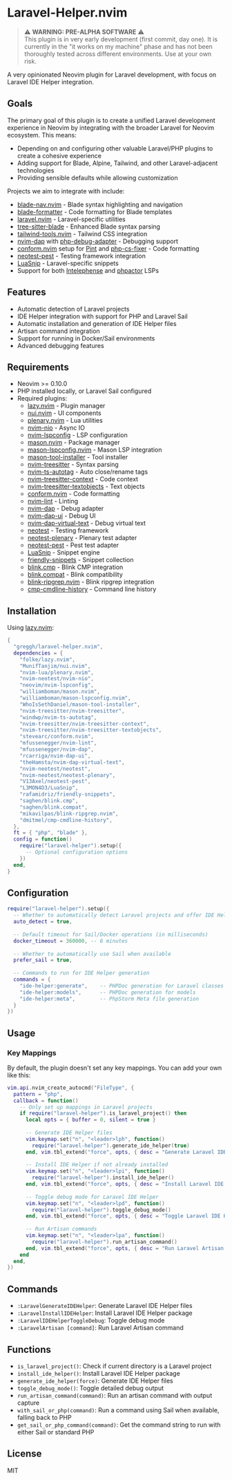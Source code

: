 # Laravel-Helper.nvim

> ⚠️ **WARNING: PRE-ALPHA SOFTWARE** ⚠️  
> This plugin is in very early development (first commit, day one). It is currently in the "it works on my machine" phase and has not been thoroughly tested across different environments. Use at your own risk.

A very opinionated Neovim plugin for Laravel development, with focus on Laravel IDE Helper integration.

## Goals

The primary goal of this plugin is to create a unified Laravel development experience in Neovim by integrating with the broader Laravel for Neovim ecosystem. This means:

- Depending on and configuring other valuable Laravel/PHP plugins to create a cohesive experience
- Adding support for Blade, Alpine, Tailwind, and other Laravel-adjacent technologies
- Providing sensible defaults while allowing customization

Projects we aim to integrate with include:
- [blade-nav.nvim](https://github.com/Dkendal/blade-nav.nvim) - Blade syntax highlighting and navigation
- [blade-formatter](https://github.com/shufo/blade-formatter) - Code formatting for Blade templates
- [laravel.nvim](https://github.com/adalessa/laravel.nvim) - Laravel-specific utilities
- [tree-sitter-blade](https://github.com/EmranMR/tree-sitter-blade) - Enhanced Blade syntax parsing
- [tailwind-tools.nvim](https://github.com/jcha0713/tailwind-tools.nvim) - Tailwind CSS integration
- [nvim-dap](https://github.com/mfussenegger/nvim-dap) with [php-debug-adapter](https://github.com/xdebug/vscode-php-debug) - Debugging support
- [conform.nvim](https://github.com/stevearc/conform.nvim) setup for [Pint](https://github.com/laravel/pint) and [php-cs-fixer](https://github.com/PHP-CS-Fixer/PHP-CS-Fixer) - Code formatting
- [neotest-pest](https://github.com/V13Axel/neotest-pest) - Testing framework integration
- [LuaSnip](https://github.com/L3MON4D3/LuaSnip) - Laravel-specific snippets
- Support for both [Intelephense](https://github.com/bmewburn/intelephense-docs) and [phpactor](https://github.com/phpactor/phpactor) LSPs

## Features

- Automatic detection of Laravel projects
- IDE Helper integration with support for PHP and Laravel Sail
- Automatic installation and generation of IDE Helper files
- Artisan command integration
- Support for running in Docker/Sail environments
- Advanced debugging features

## Requirements

- Neovim >= 0.10.0
- PHP installed locally, or Laravel Sail configured
- Required plugins:
  - [lazy.nvim](https://github.com/folke/lazy.nvim) - Plugin manager
  - [nui.nvim](https://github.com/MunifTanjim/nui.nvim) - UI components
  - [plenary.nvim](https://github.com/nvim-lua/plenary.nvim) - Lua utilities
  - [nvim-nio](https://github.com/nvim-neotest/nvim-nio) - Async IO
  - [nvim-lspconfig](https://github.com/neovim/nvim-lspconfig) - LSP configuration
  - [mason.nvim](https://github.com/williamboman/mason.nvim) - Package manager
  - [mason-lspconfig.nvim](https://github.com/williamboman/mason-lspconfig.nvim) - Mason LSP integration
  - [mason-tool-installer](https://github.com/WhoIsSethDaniel/mason-tool-installer) - Tool installer
  - [nvim-treesitter](https://github.com/nvim-treesitter/nvim-treesitter) - Syntax parsing
  - [nvim-ts-autotag](https://github.com/windwp/nvim-ts-autotag) - Auto close/rename tags
  - [nvim-treesitter-context](https://github.com/nvim-treesitter/nvim-treesitter-context) - Code context
  - [nvim-treesitter-textobjects](https://github.com/nvim-treesitter/nvim-treesitter-textobjects) - Text objects
  - [conform.nvim](https://github.com/stevearc/conform.nvim) - Code formatting
  - [nvim-lint](https://github.com/mfussenegger/nvim-lint) - Linting
  - [nvim-dap](https://github.com/mfussenegger/nvim-dap) - Debug adapter
  - [nvim-dap-ui](https://github.com/rcarriga/nvim-dap-ui) - Debug UI
  - [nvim-dap-virtual-text](https://github.com/theHamsta/nvim-dap-virtual-text) - Debug virtual text
  - [neotest](https://github.com/nvim-neotest/neotest) - Testing framework
  - [neotest-plenary](https://github.com/nvim-neotest/neotest-plenary) - Plenary test adapter
  - [neotest-pest](https://github.com/V13Axel/neotest-pest) - Pest test adapter
  - [LuaSnip](https://github.com/L3MON4D3/LuaSnip) - Snippet engine
  - [friendly-snippets](https://github.com/rafamidriz/friendly-snippets) - Snippet collection
  - [blink.cmp](https://github.com/saghen/blink.cmp) - Blink CMP integration
  - [blink.compat](https://github.com/saghen/blink.compat) - Blink compatibility
  - [blink-ripgrep.nvim](https://github.com/mikavilpas/blink-ripgrep.nvim) - Blink ripgrep integration
  - [cmp-cmdline-history](https://github.com/dmitmel/cmp-cmdline-history) - Command line history

## Installation

Using [lazy.nvim](https://github.com/folke/lazy.nvim):

```lua
{
  "greggh/laravel-helper.nvim",
  dependencies = {
    "folke/lazy.nvim",
    "MunifTanjim/nui.nvim",
    "nvim-lua/plenary.nvim",
    "nvim-neotest/nvim-nio",
    "neovim/nvim-lspconfig",
    "williamboman/mason.nvim",
    "williamboman/mason-lspconfig.nvim",
    "WhoIsSethDaniel/mason-tool-installer",
    "nvim-treesitter/nvim-treesitter",
    "windwp/nvim-ts-autotag",
    "nvim-treesitter/nvim-treesitter-context",
    "nvim-treesitter/nvim-treesitter-textobjects",
    "stevearc/conform.nvim",
    "mfussenegger/nvim-lint",
    "mfussenegger/nvim-dap",
    "rcarriga/nvim-dap-ui",
    "theHamsta/nvim-dap-virtual-text",
    "nvim-neotest/neotest",
    "nvim-neotest/neotest-plenary",
    "V13Axel/neotest-pest",
    "L3MON4D3/LuaSnip",
    "rafamidriz/friendly-snippets",
    "saghen/blink.cmp",
    "saghen/blink.compat",
    "mikavilpas/blink-ripgrep.nvim",
    "dmitmel/cmp-cmdline-history",
  },
  ft = { "php", "blade" },
  config = function()
    require("laravel-helper").setup({
      -- Optional configuration options
    })
  end,
}
```

## Configuration

```lua
require("laravel-helper").setup({
  -- Whether to automatically detect Laravel projects and offer IDE Helper generation
  auto_detect = true,
  
  -- Default timeout for Sail/Docker operations (in milliseconds)
  docker_timeout = 360000, -- 6 minutes
  
  -- Whether to automatically use Sail when available
  prefer_sail = true,
  
  -- Commands to run for IDE Helper generation
  commands = {
    "ide-helper:generate",    -- PHPDoc generation for Laravel classes
    "ide-helper:models",      -- PHPDoc generation for models
    "ide-helper:meta",        -- PhpStorm Meta file generation
  }
})
```

## Usage

### Key Mappings

By default, the plugin doesn't set any key mappings. You can add your own like this:

```lua
vim.api.nvim_create_autocmd("FileType", {
  pattern = "php",
  callback = function()
    -- Only set up mappings in Laravel projects
    if require("laravel-helper").is_laravel_project() then
      local opts = { buffer = 0, silent = true }
      
      -- Generate IDE Helper files
      vim.keymap.set("n", "<leader>lph", function()
        require("laravel-helper").generate_ide_helper(true)
      end, vim.tbl_extend("force", opts, { desc = "Generate Laravel IDE Helper files" }))
      
      -- Install IDE Helper if not already installed
      vim.keymap.set("n", "<leader>lpi", function()
        require("laravel-helper").install_ide_helper()
      end, vim.tbl_extend("force", opts, { desc = "Install Laravel IDE Helper" }))
      
      -- Toggle debug mode for Laravel IDE Helper
      vim.keymap.set("n", "<leader>lpd", function()
        require("laravel-helper").toggle_debug_mode()
      end, vim.tbl_extend("force", opts, { desc = "Toggle Laravel IDE Helper debug mode" }))
      
      -- Run Artisan commands
      vim.keymap.set("n", "<leader>lpa", function()
        require("laravel-helper").run_artisan_command()
      end, vim.tbl_extend("force", opts, { desc = "Run Laravel Artisan command" }))
    end
  end,
})
```

## Commands

- `:LaravelGenerateIDEHelper`: Generate Laravel IDE Helper files
- `:LaravelInstallIDEHelper`: Install Laravel IDE Helper package
- `:LaravelIDEHelperToggleDebug`: Toggle debug mode
- `:LaravelArtisan [command]`: Run Laravel Artisan command

## Functions

- `is_laravel_project()`: Check if current directory is a Laravel project
- `install_ide_helper()`: Install Laravel IDE Helper package
- `generate_ide_helper(force)`: Generate IDE Helper files
- `toggle_debug_mode()`: Toggle detailed debug output
- `run_artisan_command(command)`: Run an artisan command with output capture
- `with_sail_or_php(command)`: Run a command using Sail when available, falling back to PHP
- `get_sail_or_php_command(command)`: Get the command string to run with either Sail or standard PHP

## License

MIT